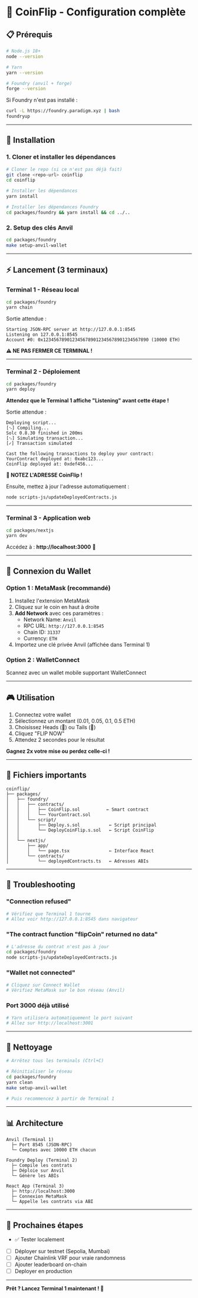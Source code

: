 # 🎲 CoinFlip - Configuration complète

## 📋 Prérequis

```bash
# Node.js 18+
node --version

# Yarn
yarn --version

# Foundry (anvil + forge)
forge --version
```

Si Foundry n'est pas installé :
```bash
curl -L https://foundry.paradigm.xyz | bash
foundryup
```

---

## 🚀 Installation

### 1. Cloner et installer les dépendances

```bash
# Cloner le repo (si ce n'est pas déjà fait)
git clone <repo-url> coinflip
cd coinflip

# Installer les dépendances
yarn install

# Installer les dépendances Foundry
cd packages/foundry && yarn install && cd ../..
```

### 2. Setup des clés Anvil

```bash
cd packages/foundry
make setup-anvil-wallet
```

---

## ⚡ Lancement (3 terminaux)

### Terminal 1 - Réseau local
```bash
cd packages/foundry
yarn chain
```

Sortie attendue :
```
Starting JSON-RPC server at http://127.0.0.1:8545
Listening on 127.0.0.1:8545
Account #0: 0x1234567890123456789012345678901234567890 (10000 ETH)
```

**⚠️ NE PAS FERMER CE TERMINAL !**

---

### Terminal 2 - Déploiement

```bash
cd packages/foundry
yarn deploy
```

**Attendez que le Terminal 1 affiche "Listening" avant cette étape !**

Sortie attendue :
```
Deploying script...
[⠢] Compiling...
Solc 0.8.30 finished in 200ms
[⠢] Simulating transaction...
[✓] Transaction simulated

Cast the following transactions to deploy your contract:
YourContract deployed at: 0xabc123...
CoinFlip deployed at: 0xdef456...
```

**📌 NOTEZ L'ADRESSE CoinFlip !**

Ensuite, mettez à jour l'adresse automatiquement :
```bash
node scripts-js/updateDeployedContracts.js
```

---

### Terminal 3 - Application web

```bash
cd packages/nextjs
yarn dev
```

Accédez à : **http://localhost:3000** 🎉

---

## 🔗 Connexion du Wallet

### Option 1 : MetaMask (recommandé)

1. Installez l'extension MetaMask
2. Cliquez sur le coin en haut à droite
3. **Add Network** avec ces paramètres :
   - Network Name: `Anvil`
   - RPC URL: `http://127.0.0.1:8545`
   - Chain ID: `31337`
   - Currency: `ETH`
4. Importez une clé privée Anvil (affichée dans Terminal 1)

### Option 2 : WalletConnect

Scannez avec un wallet mobile supportant WalletConnect

---

## 🎮 Utilisation

1. Connectez votre wallet
2. Sélectionnez un montant (0.01, 0.05, 0.1, 0.5 ETH)
3. Choisissez Heads (👑) ou Tails (🌙)
4. Cliquez "FLIP NOW"
5. Attendez 2 secondes pour le résultat

**Gagnez 2x votre mise ou perdez celle-ci !**

---

## 📝 Fichiers importants

```
coinflip/
├── packages/
│   ├── foundry/
│   │   ├── contracts/
│   │   │   ├── CoinFlip.sol          ← Smart contract
│   │   │   └── YourContract.sol
│   │   └── script/
│   │       ├── Deploy.s.sol           ← Script principal
│   │       └── DeployCoinFlip.s.sol   ← Script CoinFlip
│   │
│   └── nextjs/
│       ├── app/
│       │   └── page.tsx               ← Interface React
│       └── contracts/
│           └── deployedContracts.ts   ← Adresses ABIs
```

---

## 🐛 Troubleshooting

### "Connection refused"
```bash
# Vérifiez que Terminal 1 tourne
# Allez voir http://127.0.0.1:8545 dans navigateur
```

### "The contract function "flipCoin" returned no data"
```bash
# L'adresse du contrat n'est pas à jour
cd packages/foundry
node scripts-js/updateDeployedContracts.js
```

### "Wallet not connected"
```bash
# Cliquez sur Connect Wallet
# Vérifiez MetaMask sur le bon réseau (Anvil)
```

### Port 3000 déjà utilisé
```bash
# Yarn utilisera automatiquement le port suivant
# Allez sur http://localhost:3001
```

---

## 🧹 Nettoyage

```bash
# Arrêtez tous les terminals (Ctrl+C)

# Réinitialiser le réseau
cd packages/foundry
yarn clean
make setup-anvil-wallet

# Puis recommencez à partir de Terminal 1
```

---

## 📊 Architecture

```
Anvil (Terminal 1)
  ├─ Port 8545 (JSON-RPC)
  └─ Comptes avec 10000 ETH chacun

Foundry Deploy (Terminal 2)
  ├─ Compile les contrats
  ├─ Déploie sur Anvil
  └─ Génère les ABIs

React App (Terminal 3)
  ├─ http://localhost:3000
  ├─ Connexion MetaMask
  └─ Appelle les contrats via ABI
```

---

## 🎯 Prochaines étapes

- ✅ Tester localement
- [ ] Déployer sur testnet (Sepolia, Mumbai)
- [ ] Ajouter Chainlink VRF pour vraie randomness
- [ ] Ajouter leaderboard on-chain
- [ ] Deployer en production

---

**Prêt ? Lancez Terminal 1 maintenant ! 🚀**
